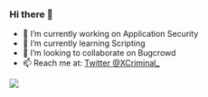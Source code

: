 ### Hi there 👋

- 🔭 I’m currently working on Application Security
- 🌱 I’m currently learning Scripting 
- 👯 I’m looking to collaborate on Bugcrowd
- 📫 Reach me at: [Twitter @XCriminal_](https://twitter.com/XCriminal_)

<img src="https://github-readme-stats.vercel.app/api?username=Bhagavan-Bollina&&show_icons=true&title_color=5FFF33&icon_color=bb2acf&text_color=daf7dc&bg_color=151515">



